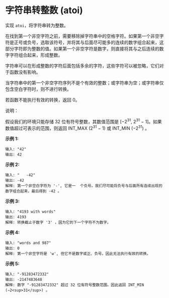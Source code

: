 # 字符串转整数 (atoi)

实现 `atoi`，将字符串转为整数。

在找到第一个非空字符之前，需要移除掉字符串中的空格字符。如果第一个非空字符是正号或负号，选取该符号，并将其与后面尽可能多的连续的数字组合起来，这部分字符即为整数的值。如果第一个非空字符是数字，则直接将其与之后连续的数字字符组合起来，形成整数。

字符串可以在形成整数的字符后面包括多余的字符，这些字符可以被忽略，它们对于函数没有影响。

当字符串中的第一个非空字符序列不是个有效的整数；或字符串为空；或字符串仅包含空白字符时，则不进行转换。

若函数不能执行有效的转换，返回 0。

说明：

假设我们的环境只能存储 32 位有符号整数，其数值范围是 [−2<sup>31</sup>,   2<sup>31</sup> − 1]。如果数值超过可表示的范围，则返回  INT_MAX (2<sup>31</sup> − 1) 或 INT_MIN (−2<sup>31</sup>) 。

**示例 1:**

    输入: "42"
    输出: 42

**示例 2:**

    输入: "   -42"
    输出: -42
    解释: 第一个非空白字符为 '-', 它是一  个负号。我们尽可能将负号与后面所有连续出现的数字组合起来，最后得到 -42 。

**示例 3:**

    输入: "4193 with words"
    输出: 4193
    解释: 转换截止于数字 '3' ，因为它的下一个字符不为数字。

**示例 4:**

    输入: "words and 987"
    输出: 0
    解释: 第一个非空字符是 'w', 但它不是数字或正、负号。因此无法执行有效的转换。

**示例 5:**

    输入: "-91283472332"
    输出: -2147483648
    解释: 数字 "-91283472332" 超过 32 位有符号整数范围。因此返回 INT_MIN (−2<sup>31</sup>) 。
